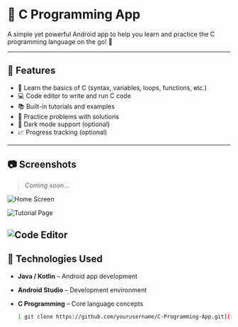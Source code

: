 # 📱 C Programming App

A simple yet powerful Android app to help you learn and practice the C programming language on the go! 🚀

---

## 📌 Features

- 🧠 Learn the basics of C (syntax, variables, loops, functions, etc.)
- 💻 Code editor to write and run C code
- 📚 Built-in tutorials and examples
- 🧪 Practice problems with solutions
- 🌙 Dark mode support (optional)
- 📈 Progress tracking (optional)

---

## 📷 Screenshots

<!-- Add screenshots of your app UI here -->
> _Coming soon..._

![Home Screen]([screenshots/home.png](https://github.com/MDNAZMULISLAMHRIDOY/C-Programming-App/blob/master/app/src/main/res/drawable/Screenshot%202025-10-08%20064538.png))


![Tutorial Page]([screenshots/tutorial.png](https://github.com/MDNAZMULISLAMHRIDOY/C-Programming-App/blob/master/app/src/main/res/drawable/Screenshot%202025-10-08%20064513.png))

![Code Editor]([screenshots/editor.png](https://github.com/MDNAZMULISLAMHRIDOY/C-Programming-App/blob/master/app/src/main/res/drawable/Screenshot%202025-10-08%20064549.png))
---

## 🔧 Technologies Used

- **Java / Kotlin** – Android app development
- **Android Studio** – Development environment
- **C Programming** – Core language concepts


   ```bash
  [ git clone https://github.com/yourusername/C-Programming-App.git](https://github.com/MDNAZMULISLAMHRIDOY/C-Programming-App/tree/master)
